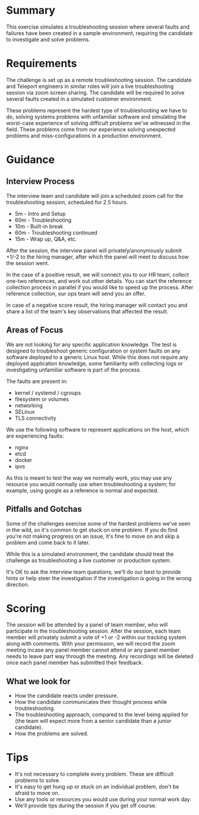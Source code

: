 # Summary

This exercise simulates a troubleshooting session where several faults and failures have been created in a sample environment, requiring the candidate to investigate and solve problems. 


# Requirements
The challenge is set up as a remote troubleshooting session. The candidate and Teleport engineers in similar roles will join a live troubleshooting session via zoom screen sharing. The candidate will be required to solve several faults created in a simulated customer environment. 

These problems represent the hardest type of troubleshooting we have to do, solving systems problems with unfamiliar software and simulating the worst-case experience of solving difficult problems we've witnessed in the field. These problems come from our experience solving unexpected problems and miss-configurations in a production environment.

# Guidance
## Interview Process
The interview team and candidate will join a scheduled zoom call for the troubleshooting session, scheduled for 2.5 hours.

- 5m - Intro and Setup
- 60m - Troubleshooting
- 10m - Built-in break
- 60m - Troubleshooting continued
- 15m - Wrap up, Q&A, etc.

After the session, the interview panel will privately/anonymously submit +1/-2 to the hiring manager, after which the panel will meet to discuss how the session went.

In the case of a positive result, we will connect you to our HR team, collect one-two references, and work out other details.  You can start the reference collection process in parallel if you would like to speed up the process. After reference collection, our ops team will send you an offer. 

In case of a negative score result, the hiring manager will contact you and share a list of the team's key observations that affected the result.

## Areas of Focus
We are not looking for any specific application knowledge. The test is designed to troubleshoot generic configuration or system faults on any software deployed to a generic Linux host. While this does not require any deployed application knowledge, some familiarity with collecting logs or investigating unfamiliar software is part of the process.

The faults are present in:
- kernel / systemd / cgroups
- filesystem or volumes
- networking
- SELinux
- TLS connectivity

We use the following software to represent applications on the host, which are experiencing faults:
- nginx
- etcd
- docker
- ipvs

As this is meant to test the way we normally work, you may use any resource you would normally use when troubleshooting a system; for example, using google as a reference is normal and expected.

## Pitfalls and Gotchas
Some of the challenges exercise some of the hardest problems we've seen in the wild, so it's common to get stuck on one problem. If you do find you're not making progress on an issue, it's fine to move on and skip a problem and come back to it later.

While this is a simulated environment, the candidate should treat the challenge as troubleshooting a live customer or production system.

It's OK to ask the interview team questions; we'll do our best to provide hints or help steer the investigation if the investigation is going in the wrong direction.

# Scoring
The session will be attended by a panel of team member, who will participate in the troubleshooting session. After the session, each team member will privately submit a vote of +1 or -2 within our tracking system along with comments. With your permission, we will record the zoom meeting incase any panel member cannot attend or any panel member needs to leave part way through the meeting. Any recordings will be deleted once each panel member has submitted their feedback.

## What we look for
- How the candidate reacts under pressure.
- How the candidate communicates their thought process while troubleshooting.
- The troubleshooting approach, compared to the level being applied for (the team will expect more from a senior candidate than a junior candidate).
- How the problems are solved.


# Tips
- It's not necessary to complete every problem. These are difficult problems to solve.
- It's easy to get hung up or stuck on an individual problem, don't be afraid to move on.
- Use any tools or resources you would use during your normal work day.
- We'll provide tips during the session if you get off course.
